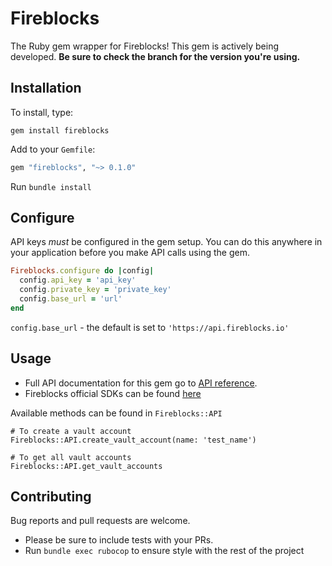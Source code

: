 # Fireblocks

The Ruby gem wrapper for Fireblocks! This gem is actively being developed. **Be sure to check the branch for the version you're using.**

## Installation

To install, type:

```
gem install fireblocks
```

Add to your `Gemfile`:

```ruby
gem "fireblocks", "~> 0.1.0"
```

Run `bundle install`

## Configure

API keys *must* be configured in the gem setup. You can do this anywhere in your application before you make API calls using the gem.

```ruby
Fireblocks.configure do |config|
  config.api_key = 'api_key'
  config.private_key = 'private_key'
  config.base_url = 'url'
end
```

`config.base_url` - the default is set to `'https://api.fireblocks.io'`

## Usage

* Full API documentation for this gem go to [API reference](https://api.fireblocks.io/docs/v1/swagger-ui/).
* Fireblocks official SDKs can be found [here](https://github.com/fireblocks)

Available methods can be found in `Fireblocks::API`

```
# To create a vault account
Fireblocks::API.create_vault_account(name: 'test_name')

# To get all vault accounts
Fireblocks::API.get_vault_accounts
```

## Contributing

Bug reports and pull requests are welcome.

* Please be sure to include tests with your PRs.
* Run `bundle exec rubocop` to ensure style with the rest of the project
